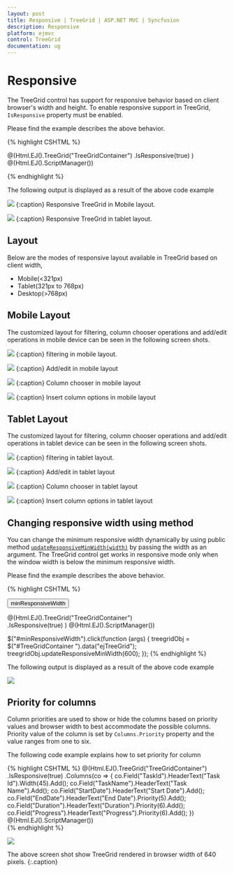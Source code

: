 ```yaml
---
layout: post
title: Responsive | TreeGrid | ASP.NET MVC | Syncfusion
description: Responsive
platform: ejmvc
control: TreeGrid
documentation: ug
---
```


# Responsive

The TreeGrid control has support for responsive behavior based on client browser's width and height. To enable responsive support in TreeGrid, `IsResponsive` property must be enabled.

Please find the example describes the above behavior.

{% highlight CSHTML %}

@(Html.EJ().TreeGrid("TreeGridContainer") 
    .IsResponsive(true)
    )
@(Html.EJ().ScriptManager())

{% endhighlight  %}

The following output is displayed as a result of the above code example

![](Responsive_images/adaptive-mob.png)
{:caption}
Responsive TreeGrid in Mobile layout.

![](Responsive_images/adaptive.png)
{:caption}
Responsive TreeGrid in tablet layout.

## Layout

Below are the modes of responsive layout available in TreeGrid based on client width,

* Mobile(<321px)
* Tablet(321px to 768px)
* Desktop(>768px)

## Mobile Layout

The customized layout for filtering, column chooser operations and add/edit operations in mobile device can be seen in the following screen shots.

![](Responsive_images/adaptive-mob-filter.png)
{:caption}
filtering in mobile layout.

![](Responsive_images/adaptive-mob-edit.png)
{:caption}
Add/edit in mobile layout

![](Responsive_images/adaptive-mob-colchooser.png)
{:caption}
Column chooser in mobile layout

![](Responsive_images/adaptive-mob-insert.png)
{:caption}
Insert column options in mobile layout

## Tablet Layout

The customized layout for filtering, column chooser operations and add/edit operations in tablet device can be seen in the following screen shots.

![](Responsive_images/adaptive-filter.png)
{:caption}
filtering in tablet layout.

![](Responsive_images/adaptive-edit.png)
{:caption}
Add/edit in tablet layout

![](Responsive_images/adaptive-colchooser.png)
{:caption}
Column chooser in tablet layout

![](Responsive_images/adaptive-insert.png)
{:caption}
Insert column options in tablet layout

## Changing responsive width using method

You can change the minimum responsive width dynamically by using public method [`updateResponsiveMinWidth(width)`](https://help.syncfusion.com/api/js/ejtreegrid#methods:updateresponsiveminwidth) by passing the width as an argument.
The TreeGrid control get works in responsive mode only when the window width is below the minimum responsive width.

Please find the example describes the above behavior.

{% highlight CSHTML %}

<button id="minResponsiveWidth">minResponsiveWidth</button>

@(Html.EJ().TreeGrid("TreeGridContainer")                              
    .IsResponsive(true)
    )
@(Html.EJ().ScriptManager())

$("#minResponsiveWidth").click(function (args) {
    treegridObj = $("#TreeGridContainer ").data("ejTreeGrid");
    treegridObj.updateResponsiveMinWidth(600);
 });
{% endhighlight  %}

The following output is displayed as a result of the above code example

![](Responsive_images/adaptive-publicmethod.png)

## Priority for columns

Column priorities are used to show or hide the columns based on priority values and browser width to best accommodate the possible columns. Priority value of the column is set by `Columns.Priority` property and the value ranges from one to six.

The following code example explains how to set priority for column

{% highlight CSHTML %}
@(Html.EJ().TreeGrid("TreeGridContainer")
    .IsResponsive(true)
    .Columns(co =>
    {
        co.Field("TaskId").HeaderText("Task Id").Width(45).Add();
        co.Field("TaskName").HeaderText("Task Name").Add();
        co.Field("StartDate").HeaderText("Start Date").Add();
        co.Field("EndDate").HeaderText("End Date").Priority(5).Add();
        co.Field("Duration").HeaderText("Duration").Priority(6).Add();
        co.Field("Progress").HeaderText("Progress").Priority(6).Add();
    }) 
@(Html.EJ().ScriptManager())         
{% endhighlight %}

![](Responsive_images/priority-column.png)

The above screen shot show TreeGrid rendered in browser width of 640 pixels.
{:.caption}